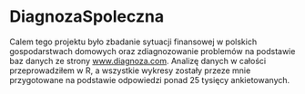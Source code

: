 # DiagnozaSpoleczna
Calem tego projektu było zbadanie sytuacji finansowej w polskich gospodarstwach domowych oraz zdiagnozowanie problemów na podstawie baz danych ze strony www.diagnoza.com. Analizę danych w całości przeprowadziłem w R, a wszystkie wykresy zostały przeze mnie przygotowane na podstawie odpowiedzi ponad 25 tysięcy ankietowanych.
